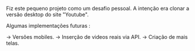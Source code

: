 Fiz este pequeno projeto como um desafio pessoal.
A intenção era clonar a versão desktop do site "Youtube".

Algumas implementações futuras : 

-> Versões mobiles.
-> Inserção de videos reais via API.
-> Criação de mais telas.

